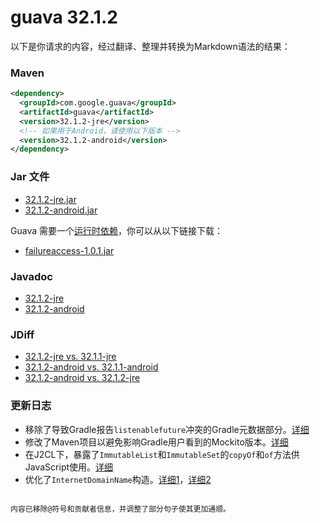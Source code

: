 # guava 32.1.2
以下是你请求的内容，经过翻译、整理并转换为Markdown语法的结果：


### Maven

```xml
<dependency>
  <groupId>com.google.guava</groupId>
  <artifactId>guava</artifactId>
  <version>32.1.2-jre</version>
  <!-- 如果用于Android，请使用以下版本 -->
  <version>32.1.2-android</version>
</dependency>
```

### Jar 文件

- [32.1.2-jre.jar](https://repo1.maven.org/maven2/com/google/guava/guava/32.1.2-jre/guava-32.1.2-jre.jar)
- [32.1.2-android.jar](https://repo1.maven.org/maven2/com/google/guava/guava/32.1.2-android/guava-32.1.2-android.jar)

Guava 需要一个[运行时依赖](https://github.com/google/guava/wiki/UseGuavaInYourBuild#what-about-guavas-own-dependencies)，你可以从以下链接下载：

- [failureaccess-1.0.1.jar](https://repo1.maven.org/maven2/com/google/guava/failureaccess/1.0.1/failureaccess-1.0.1.jar)

### Javadoc

- [32.1.2-jre](http://guava.dev/releases/32.1.2-jre/api/docs/)
- [32.1.2-android](http://guava.dev/releases/32.1.2-android/api/docs/)

### JDiff

- [32.1.2-jre vs. 32.1.1-jre](http://guava.dev/releases/32.1.2-jre/api/diffs/)
- [32.1.2-android vs. 32.1.1-android](http://guava.dev/releases/32.1.2-android/api/diffs/)
- [32.1.2-android vs. 32.1.2-jre](http://guava.dev/releases/32.1.2-android/api/androiddiffs/)

### 更新日志

- 移除了导致Gradle报告`listenablefuture`冲突的Gradle元数据部分。[详细](https://github.com/google/guava/commit/9ed0fa65ab0ecdf2f10d506e7dffeb3595953777)
- 修改了Maven项目以避免影响Gradle用户看到的Mockito版本。[详细](https://github.com/google/guava/commit/71a16d5a7496857a1faf51f9b4098d1f26fe6cd6)
- 在J2CL下，暴露了`ImmutableList`和`ImmutableSet`的`copyOf`和`of`方法供JavaScript使用。[详细](https://github.com/google/guava/commit/b41968f5f2346f9c4abd75712bb14c041ed4c0e7)
- 优化了`InternetDomainName`构造。[详细1](https://github.com/google/guava/commit/3a1d18fbefa10218988a0fbbb6e1fada012397bf)，[详细2](https://github.com/google/guava/commit/eaa62eb09548a6f1b7a757e21d8852724b631cab)
```

内容已移除@符号和贡献者信息，并调整了部分句子使其更加通顺。